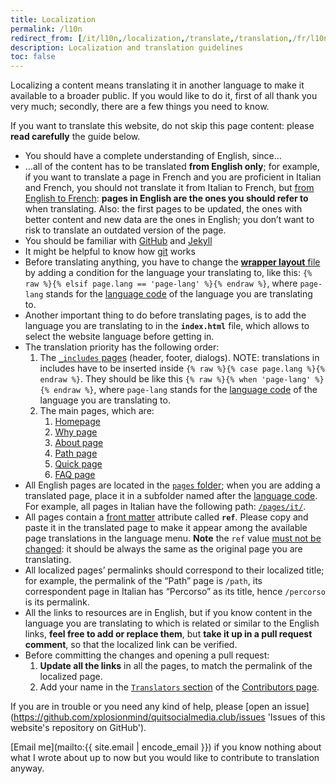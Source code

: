 ```yaml
---
title: Localization
permalink: /l10n
redirect_from: [/it/l10n,/localization,/translate,/translation,/fr/l10n]
description: Localization and translation guidelines
toc: false
---
```

Localizing a content means translating it in another language to make it available to a broader public. If you would like to do it, first of all thank you very much; secondly, there are a few things you need to know.

<div class='red box'>
	If you want to translate this website, do not skip this page content: please <strong>read carefully</strong> the guide below.
</div>

- You should have a complete understanding of English, since…
- …all of the content has to be translated **from English only**; for example, if you want to translate a page in French and you are proficient in Italian and French, you should not translate it from Italian to French, but <u>from English to French</u>: **pages in English are the ones you should refer to** when translating. Also: the first pages to be updated, the ones with better content and new data are the ones in English; you don’t want to risk to translate an outdated version of the page.
- You should be familiar with [GitHub](https://github.com 'GitHub') and [Jekyll](https://jekyllrb.com/ 'Jekyll')
- It might be helpful to know how [git](https://git-scm.com/ 'git') works
- Before translating anything, you have to change the [**wrapper layout** file](https://github.com/xplosionmind/quitsocialmedia.club/blob/main/_layouts/wrapper.html) by adding a condition for the language your translating to, like this: `{% raw %}{% elsif page.lang == 'page-lang' %}{% endraw %}`, where `page-lang` stands for the [language code](https://en.wikipedia.org/wiki/List_of_ISO_639-1_codes '“ISO 639-1 codes„ on Wikipedia') of the language you are translating to.
- Another important thing to do before translating pages, is to add the language you are translating to in the **`index.html`** file, which allows to select the website language before getting in.
- The translation priority has the following order:
	1. The [`_includes` pages](https://github.com/xplosionmind/quitsocialmedia.club/tree/main/_includes '“_includes” folder on GitHub') (header, footer, dialogs). NOTE: translations in includes have to be inserted inside `{% raw %}{% case page.lang %}{% endraw %}`. They should be like this `{% raw %}{% when 'page-lang' %}{% endraw %}`, where `page-lang` stands for the [language code](https://en.wikipedia.org/wiki/List_of_ISO_639-1_codes '“ISO 639-1 codes„ on Wikipedia') of the language you are translating to.
	1. The main pages, which are:
		1. [Homepage](https://github.com/xplosionmind/quitsocialmedia.club/blob/main/pages/home.html 'Homepage on GitHub')
		1. [Why page](https://github.com/xplosionmind/quitsocialmedia.club/blob/main/pages/Why.md 'Why page on GitHub')
		1. [About page](https://github.com/xplosionmind/quitsocialmedia.club/blob/main/pages/About.md 'About page on GitHub')
		1. [Path page](https://github.com/xplosionmind/quitsocialmedia.club/blob/main/pages/Path.md 'Path page on GitHub')
		1. [Quick page](https://github.com/xplosionmind/quitsocialmedia.club/blob/main/pages/Quick.md 'Quick page on GitHub')
		1. [FAQ page](https://github.com/xplosionmind/quitsocialmedia.club/blob/main/pages/FAQ.md 'FAQ page on GitHub')
- All English pages are located in the [`pages` folder](https://github.com/xplosionmind/quitsocialmedia.club/tree/main/pages '“pages” folder on GitHub'); when you are adding a translated page, place it in a subfolder named after the [language code](https://en.wikipedia.org/wiki/List_of_ISO_639-1_codes '“ISO 639-1 codes„ on Wikipedia'). For example, all pages in Italian have the following path: [`/pages/it/`](https://github.com/xplosionmind/quitsocialmedia.club/tree/main/pages/it).
- All pages contain a [front matter](https://jekyllrb.com/docs/front-matter/ 'Front matter explanation on Jekyll documentation website') attribute called **`ref`**. Please copy and paste it in the translated page to make it appear among the available page translations in the language menu. **Note** the `ref` value <u>must not be changed</u>: it should be always the same as the original page you are translating.
- All localized pages’ permalinks should correspond to their localized title; for example, the permalink of the “Path” page is `/path`, its correspondent page in Italian has “Percorso” as its title, hence `/percorso` is its permalink.
- All the links to resources are in English, but if you know content in the language you are translating to which is related or similar to the English links, **feel free to add or replace them**, but **take it up in a pull request comment**, so that the localized link can be verified.
- Before committing the changes and opening a pull request:
	1. **Update all the links** in all the pages, to match the permalink of the localized page.
	1. Add your name in the [`Translators` section](/contributors#translators) of the [Contributors page](https://github.com/xplosionmind/quitsocialmedia.club/tree/main/pages/Contributors.md).

If you are in trouble or you need any kind of help, please [open an issue](https://github.com/xplosionmind/quitsocialmedia.club/issues 'Issues of this website's repository on GitHub').

[Email me](mailto:{{ site.email | encode_email }}) if you know nothing about what I wrote about up to now but you would like to contribute to translation anyway.
